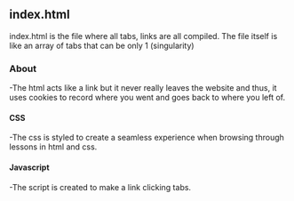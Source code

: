 ## index.html
index.html is the file where all tabs, links are all compiled. The file itself is like an array of tabs that can be only 1 (singularity)
### About
-The html acts like a link but it never really leaves the website and thus, it uses cookies to record where you went and goes back to where you left of.
#### CSS
-The css is styled to create a seamless experience when browsing through lessons in html and css.
#### Javascript
-The script is created to make a link clicking tabs.
